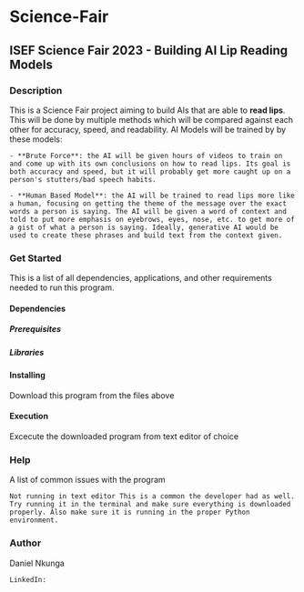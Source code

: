 # Science-Fair

## ISEF Science Fair 2023 - Building AI Lip Reading Models

### Description
This is a Science Fair project aiming to build AIs that are able to **read lips**. This will be done by multiple methods which will be compared against each other for accuracy, speed, and readability. AI Models will be trained by by these models:
    
    - **Brute Force**: the AI will be given hours of videos to train on and come up with its own conclusions on how to read lips. Its goal is both accuracy and speed, but it will probably get more caught up on a person's stutters/bad speech habits.
    
    - **Human Based Model**: the AI will be trained to read lips more like a human, focusing on getting the theme of the message over the exact words a person is saying. The AI will be given a word of context and told to put more emphasis on eyebrows, eyes, nose, etc. to get more of a gist of what a person is saying. Ideally, generative AI would be used to create these phrases and build text from the context given.



### Get Started
This is a list of all dependencies, applications, and other requirements needed to run this program.
#### Dependencies
##### Prerequisites
##### Libraries
#### Installing
Download this program from the files above
#### Execution
Excecute the downloaded program from text editor of choice

### Help
A list of common issues with the program

    Not running in text editor This is a common the developer had as well. Try running it in the terminal and make sure everything is downloaded properly. Also make sure it is running in the proper Python environment. 

### Author
Daniel Nkunga  

    LinkedIn: 